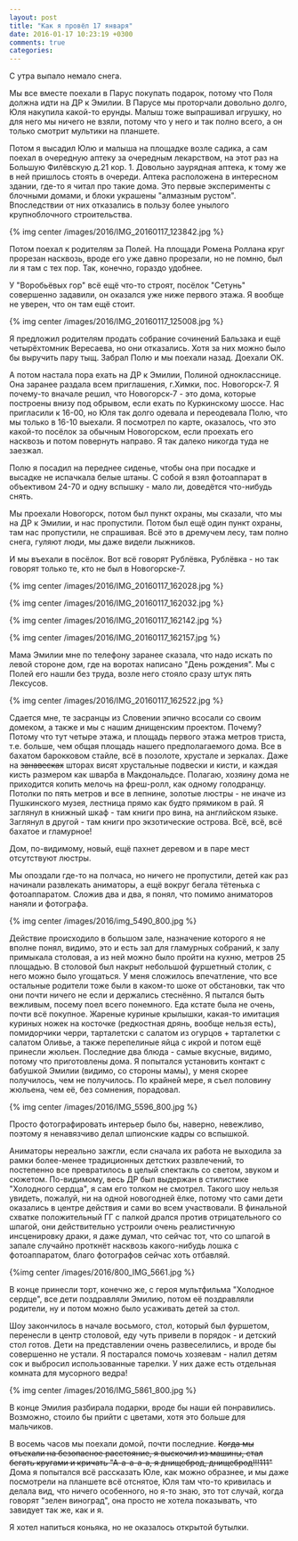 ```yaml
---
layout: post
title: "Как я провёл 17 января"
date: 2016-01-17 10:23:19 +0300
comments: true
categories: 
---
```

С утра выпало немало снега.

Мы все вместе поехали в Парус покупать подарок, потому что Поля должна идти на ДР к Эмилии. В Парусе мы проторчали довольно долго, Юля накупила какой-то ерунды. Малыш тоже выпрашивал игрушку, но для него мы ничего не взяли, потому что у него и так полно всего, а он только смотрит мультики на планшете.

Потом я высадил Юлю и малыша на площадке возле садика, а сам поехал в очередную аптеку за очередным лекарством, на этот раз на Большую Филёвскую д.21 кор. 1. Довольно заурядная аптека, к тому же в ней пришлось стоять в очереди. Аптека расположена в интересном здании, где-то я читал про такие дома. Это первые эксперименты с блочными домами, и блоки украшены "алмазным рустом". Впоследствии от них отказались в пользу более унылого крупноблочного строительства.

{% img center /images/2016/IMG_20160117_123842.jpg %}

Потом поехал к родителям за Полей. На площади Ромена Роллана круг прорезан насквозь, вроде его уже давно прорезали, но не помню, был ли я там с тех пор. Так, конечно, гораздо удобнее.

У "Воробьёвых гор" всё ещё что-то строят, посёлок "Сетунь" совершенно задавили, он оказался уже ниже первого этажа. Я вообще не уверен, что он там ещё стоит.

{% img center /images/2016/IMG_20160117_125008.jpg %}

Я предложил родителям продать собрание сочинений Бальзака и ещё четырёхтомник Вересаева, но они отказались. Хотя за них можно было бы выручить пару тыщ. Забрал Полю и мы поехали назад. Доехали ОК.

А потом настала пора ехать на ДР к Эмилии, Полиной однокласснице. Она заранее раздала всем приглашения, г.Химки, пос. Новогорск-7. Я почему-то вначале решил, что Новогорск-7 - это дома, которые построены внизу под обрывом, если ехать по Куркинскому шоссе. Нас пригласили к 16-00, но Юля так долго одевала и переодевала Полю, что мы только в 16-10 выехали. Я посмотрел по карте, оказалось, что это какой-то посёлок за обычным Новогорском, если проехать его насквозь и потом повернуть направо. Я так далеко никогда туда не заезжал.

Полю я посадил на переднее сиденье, чтобы она при посадке и высадке не испачкала белые штаны. С собой я взял фотоаппарат в объективом 24-70 и одну вспышку - мало ли, доведётся что-нибудь снять.

Мы проехали Новогорск, потом был пункт охраны, мы сказали, что мы на ДР к Эмилии, и нас пропустили. Потом был ещё один пункт охраны, там нас пропустили, не спрашивая. Всё это в дремучем лесу, там полно снега, гуляют люди, мы даже видели лыжников.

И мы въехали в посёлок. Вот всё говорят Рублёвка, Рублёвка - но так говорят только те, кто не был в Новогорске-7. 

{% img center /images/2016/IMG_20160117_162028.jpg %}

{% img center /images/2016/IMG_20160117_162032.jpg %}

{% img center /images/2016/IMG_20160117_162142.jpg %}

{% img center /images/2016/IMG_20160117_162157.jpg %}

Мама Эмилии мне по телефону заранее сказала, что надо искать по левой стороне дом, где на воротах написано "День рождения". Мы с Полей его нашли без труда, возле него стояло сразу штук пять Лексусов.

{% img center /images/2016/IMG_20160117_162522.jpg %}

Сдается мне, те засранцы из Словении эпично всосали со своим домеком, а также и мы с нашим днищенским проектом. Почему? Потому что тут четыре этажа, и площадь первого этажа метров триста, т.е. больше, чем общая площадь нашего предполагаемого дома. Все в бахатом барокковом стайле, всё в позолоте, хрустале и зеркалах. Даже на ~~занавесках~~ шторах висят хрустальные подвески и кисти, и каждая кисть размером как шварба в Макдональдсе. Полагаю, хозяину дома не приходится копить мелочь на фреш-ролл, как одному голодранцу. Потолки по пять метров и все в лепнине, золотые люстры - не иначе из Пушкинского музея, лестница прямо как будто прямиком в рай. Я заглянул в книжный шкаф - там книги про вина, на английском языке. Заглянул в другой - там книги про экзотические острова. Всё, всё, всё бахатое и гламурное!

Дом, по-видимому, новый, ещё пахнет деревом и в паре мест отсутствуют люстры.

Мы опоздали где-то на полчаса, но ничего не пропустили, детей как раз начинали развлекать аниматоры, а ещё вокруг бегала тётенька с фотоаппаратом. Сложив два и два, я понял, что помимо аниматоров наняли и фотографа. 

{% img center /images/2016/img_5490_800.jpg %}

Действие происходило в большом зале, назначение которого я не вполне понял, видимо, это и есть зал для гламурных собраний, к залу примыкала столовая, а из ней можно было пройти на кухню, метров 25 площадью. В столовой был накрыт небольшой фуршетный столик, с него можно было угощаться. У меня сложилось впечатление, что все остальные родители тоже были в каком-то шоке от обстановки, так что они почти ничего не если и держались стеснённо. Я пытался быть вежливым, посему поел всего понемного. Еда кстате была не очень, почти всё покупное. Жареные куриные крылышки, какая-то имитация куриных ножек на косточке (редкостная дрянь, вообще нельзя есть), помидорчики черри, тарталетски с салатом из огурцов + тарталетки с салатом Оливье, а также перепелиные яйца с икрой и потом ещё принесли жюльен. Последние два блюда - самые вкусные, видимо, потому что приготовлены дома. Я попытался установить контакт с бабушкой Эмилии (видимо, со стороны мамы), у меня скорее получилось, чем не получилось. По крайней мере, я съел половину жюльена, чем её, без сомнения, порадовал.

{% img center /images/2016/IMG_5596_800.jpg %}

Просто фотографировать интерьер было бы, наверно, невежливо, поэтому я ненавязчиво делал шпионские кадры со вспышкой.

Аниматоры нереально зажгли, если сначала их работа не выходила за рамки более-менее традиционных детстких развлечений, то постепенно все превратилось в целый спектакль со светом, звуком и сюжетом. По-видимому, весь ДР был выдержан в стилистике "Холодного сердца", я сам его толком не смотрел. Такого шоу нельзя увидеть, пожалуй, ни на одной новогодней ёлке, потому что сами дети оказались в центре действия и сами во всем участвовали. В финальной схватке положительный ГГ с палкой дрался против отрицательного со шпагой, они действительно устроили очень реалистичную инсценировку драки, я даже думал, что сейчас тот, что со шпагой в запале случайно проткнёт насквозь какого-нибудь лошка с фотоаппаратом, благо фотографов сейчас хоть отбавляй.

{%img center /images/2016/800_IMG_5661.jpg %}

В конце принесли торт, конечно же, с героя мультфильма "Холодное сердце", все дети поздравляли Эмилию, потом её поздравляли родители, ну и потом можно было усаживать детей за стол.

Шоу закончилось в начале восьмого, стол, который был фуршетом, перенесли в центр столовой, еду чуть привели в порядок - и детский стол готов. Дети на представлении очень развеселились, и вроде бы совершенно не устали. Я постарался помочь хозяевам - налил детям сок и выбросил использованные тарелки. У них даже есть отдельная комната для мусорного ведра!

{% img center /images/2016/IMG_5861_800.jpg %}

В конце Эмилия разбирала подарки, вроде бы наши ей понравились. Возможно, стоило бы прийти с цветами, хотя это больше для мальчиков.

В восемь часов мы поехали домой, почти последние. ~~Когда мы отъехали на безопасное расстояние, я выскочил из машины, стал бегать кругами и кричать "А-а-а-а-а, я днищеброд, днищеброд!!!111"~~ Дома я попытался всё рассказать Юле, как можно образнее, и мы даже посмотрели на планшете всё отснятое, Юля там что-то кривилась и делала вид, что ничего особенного, но я-то знаю, это тот случай, когда говорят "зелен виноград", она просто не хотела показывать, что завидует так же, как и я.

Я хотел напиться коньяка, но не оказалось открытой бутылки.